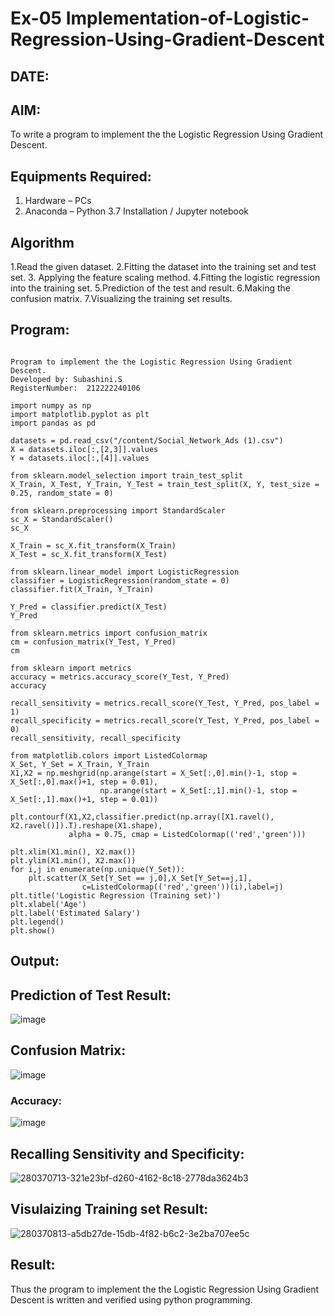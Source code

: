 # Ex-05 Implementation-of-Logistic-Regression-Using-Gradient-Descent
##  DATE:

## AIM:
To write a program to implement the the Logistic Regression Using Gradient Descent.

## Equipments Required:
1. Hardware – PCs
2. Anaconda – Python 3.7 Installation / Jupyter notebook

## Algorithm
1.Read the given dataset. 
2.Fitting the dataset into the training set and test set. 
3. Applying the feature scaling method.
4.Fitting the logistic regression into the training set.
5.Prediction of the test and result.
6.Making the confusion matrix.
7.Visualizing the training set results.

## Program:
```

Program to implement the the Logistic Regression Using Gradient Descent.
Developed by: Subashini.S
RegisterNumber:  212222240106

```
```
import numpy as np
import matplotlib.pyplot as plt
import pandas as pd

datasets = pd.read_csv("/content/Social_Network_Ads (1).csv")
X = datasets.iloc[:,[2,3]].values
Y = datasets.iloc[:,[4]].values

from sklearn.model_selection import train_test_split
X_Train, X_Test, Y_Train, Y_Test = train_test_split(X, Y, test_size = 0.25, random_state = 0)

from sklearn.preprocessing import StandardScaler
sc_X = StandardScaler()
sc_X

X_Train = sc_X.fit_transform(X_Train)
X_Test = sc_X.fit_transform(X_Test)

from sklearn.linear_model import LogisticRegression
classifier = LogisticRegression(random_state = 0)
classifier.fit(X_Train, Y_Train)

Y_Pred = classifier.predict(X_Test)
Y_Pred

from sklearn.metrics import confusion_matrix
cm = confusion_matrix(Y_Test, Y_Pred)
cm

from sklearn import metrics
accuracy = metrics.accuracy_score(Y_Test, Y_Pred)
accuracy

recall_sensitivity = metrics.recall_score(Y_Test, Y_Pred, pos_label = 1)
recall_specificity = metrics.recall_score(Y_Test, Y_Pred, pos_label = 0)
recall_sensitivity, recall_specificity

from matplotlib.colors import ListedColormap
X_Set, Y_Set = X_Train, Y_Train
X1,X2 = np.meshgrid(np.arange(start = X_Set[:,0].min()-1, stop = X_Set[:,0].max()+1, step = 0.01), 
                    np.arange(start = X_Set[:,1].min()-1, stop = X_Set[:,1].max()+1, step = 0.01))

plt.contourf(X1,X2,classifier.predict(np.array([X1.ravel(),
X2.ravel()]).T).reshape(X1.shape),
             alpha = 0.75, cmap = ListedColormap(('red','green')))

plt.xlim(X1.min(), X2.max())
plt.ylim(X1.min(), X2.max())
for i,j in enumerate(np.unique(Y_Set)):
    plt.scatter(X_Set[Y_Set == j,0],X_Set[Y_Set==j,1],
                c=ListedColormap(('red','green'))(i),label=j)
plt.title('Logistic Regression (Training set)')
plt.xlabel('Age')
plt.label('Estimated Salary')
plt.legend()
plt.show()
```


## Output:
## Prediction of Test Result:

![image](https://github.com/SubashiniSenniappan/-Implementation-of-Logistic-Regression-Using-Gradient-Descent/assets/119404951/b6b9e012-68e5-4392-afc5-cb1160908394)

## Confusion Matrix:
![image](https://github.com/SubashiniSenniappan/-Implementation-of-Logistic-Regression-Using-Gradient-Descent/assets/119404951/80ec35de-2db1-470c-9197-4b2d47c7190f)

### Accuracy:
![image](https://github.com/SubashiniSenniappan/-Implementation-of-Logistic-Regression-Using-Gradient-Descent/assets/119404951/b6d9655d-58cb-4cdb-b888-a0bdf1205cc7)

## Recalling Sensitivity and Specificity:
![280370713-321e23bf-d260-4162-8c18-2778da3624b3](https://github.com/SubashiniSenniappan/-Implementation-of-Logistic-Regression-Using-Gradient-Descent/assets/119404951/cb4d57fa-d7e1-4045-99d1-1db1b42f82ee)

## Visulaizing Training set Result:
![280370813-a5db27de-15db-4f82-b6c2-3e2ba707ee5c](https://github.com/SubashiniSenniappan/-Implementation-of-Logistic-Regression-Using-Gradient-Descent/assets/119404951/43295df4-dc5d-46f4-b430-fb362376ecf1)

## Result:
Thus the program to implement the the Logistic Regression Using Gradient Descent is written and verified using python programming.

